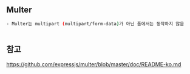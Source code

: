 ## Multer

```bash
- Multer는 multipart (multipart/form-data)가 아닌 폼에서는 동작하지 않음



```

## 참고

https://github.com/expressjs/multer/blob/master/doc/README-ko.md
